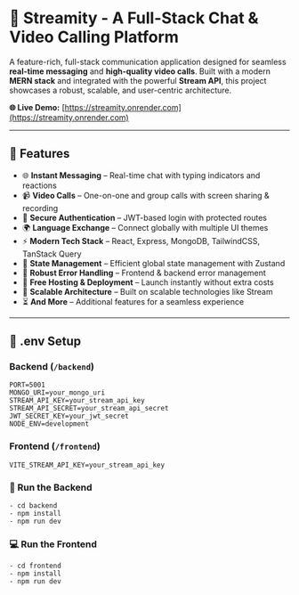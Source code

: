 # 🌟 Streamity - A Full-Stack Chat & Video Calling Platform

A feature-rich, full-stack communication application designed for seamless **real-time messaging** and **high-quality video calls**. Built with a modern **MERN stack** and integrated with the powerful **Stream API**, this project showcases a robust, scalable, and user-centric architecture.

**🌐 Live Demo:** [https://streamity.onrender.com](https://streamity.onrender.com)

---

## 🚀 Features

- 🌐 **Instant Messaging** – Real-time chat with typing indicators and reactions  
- 📹 **Video Calls** – One-on-one and group calls with screen sharing & recording  
- 🔐 **Secure Authentication** – JWT-based login with protected routes  
- 🌍 **Language Exchange** – Connect globally with multiple UI themes  
- ⚡ **Modern Tech Stack** – React, Express, MongoDB, TailwindCSS, TanStack Query  
- 🧠 **State Management** – Efficient global state management with Zustand  
- 🚨 **Robust Error Handling** – Frontend & backend error management  
- 🚀 **Free Hosting & Deployment** – Launch instantly without extra costs  
- 🎯 **Scalable Architecture** – Built on scalable technologies like Stream  
- ⏳ **And More** – Additional features for a seamless experience  

---

## 🧪 .env Setup

### Backend (`/backend`)
```env
PORT=5001
MONGO_URI=your_mongo_uri
STREAM_API_KEY=your_stream_api_key
STREAM_API_SECRET=your_stream_api_secret
JWT_SECRET_KEY=your_jwt_secret
NODE_ENV=development
```
### Frontend (`/frontend`)
```env
VITE_STREAM_API_KEY=your_stream_api_key
```

### 🔧 Run the Backend
```
- cd backend
- npm install
- npm run dev
```

### 💻 Run the Frontend
```
- cd frontend
- npm install
- npm run dev
```

